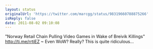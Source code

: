 ```yaml
---
layout: status
originalUrl: 'https://twitter.com/marcgg/status/98319660788875266'
isReply: false
date: 2011-08-02 09:10:08
---
```


"Norway Retail Chain Pulling Video Games in Wake of Breivik Killings" http://ti.me/rrtiEZ ~ Even WoW? Really? This is quite ridiculous...
